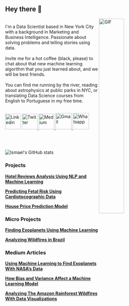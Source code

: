 ## Hey there 👋

  <img align="right" alt="GIF" src="https://github.com/abhisheknaiidu/abhisheknaiidu/blob/master/code.gif?raw=true" width="40%" height="40%" /><br>
I'm a Data Scientist based in New York City with a background in Marketing and Business Intelligence. Passionate about solving problems and telling stories using data.
<br><br>
Invite me for a hot coffee (black, please) to chat about that new machine learning algorithm that you just learned about, and we will be best friends.
<br><br>You can find me running by the river, reading about astrophysics at public parks in NYC, or translating Data Science courses from English to Portuguese in my free time.<br><br>

<a href="https://www.linkedin.com/in/ismael-araujo/"><img src="https://edent.github.io/SuperTinyIcons/images/svg/linkedin.svg" width="50" title="Linkedin" /></a>  <a href="https://www.linkedin.com/in/ismael-araujo/"><img src="https://edent.github.io/SuperTinyIcons/images/svg/twitter.svg" width="50" title="Twitter"/> </a>  <a href="https://ismaelaraujo.medium.com"><img src="https://edent.github.io/SuperTinyIcons/images/svg/medium.svg" width="50" title="Medium"/> </a>  <a href="mailto:alves.trevi@gmail.com"><img src="https://github.com/ismael-araujo/ismael-araujo/blob/main/gmail-icon.png?raw=true" width="52" title="Gmail"/> </a><a href="https://wa.me/19293285881"><img src="https://edent.github.io/SuperTinyIcons/images/svg/whatsapp.svg" width="52.5" title="Whatsapp"/> </a>  







<br><br>

![Ismael's GitHub stats](https://github-readme-stats.vercel.app/api?username=ismael-araujo&hide=issues&show_icons=true)

### Projects
**[Hotel Reviews Analysis Using NLP and Machine Learning](https://github.com/ismael-araujo/Hotel-Reviews-Analysis-Using-NLP "Hotel Reviews Analysis Using NLP and Machine Learning")**

**[Predicting Fetal Risk Using Cardiotocographic Data](https://github.com/ismael-araujo/Predicting-House-Price "Predicting Fetal Risk Using Cardiotocographic Data")**

**[House Price Prediction Model](https://github.com/ismael-araujo/Predicting-House-Price "House Price Prediction Model")**

### Micro Projects
**[Finding Exoplanets Using Machine Learning](https://github.com/Ismaeltrevi/finding_exoplanets_using_ML "Finding Exoplanets Using Machine Learning")**

**[Analyzing Wildfires in Brazil](https://github.com/ismael-araujo/Analyzing-Wildfires-in-Brazil "Analyzing Wildfires in Brazil")**

### Medium Articles

**[Using Machine Learning to Find Exoplanets With NASA’s Data](https://towardsdatascience.com/using-machine-learning-to-find-exoplanets-with-nasas-dataset-bb818515e3b3 "Using Machine Learning to Find Exoplanets With NASA’s Data")**

**[How Bias and Variance Affect a Machine Learning Model](https://medium.com/swlh/how-bias-and-variance-affect-a-machine-learning-model-6d258d9221db "How Bias and Variance Affect a Machine Learning Model")**

**[Analyzing The Amazon Rainforest Wildfires With Data Visualizations](https://ismaelaraujo.medium.com/analyzing-the-amazon-rainforest-wildfires-with-data-visualizations-4561626056d1 "Analyzing The Amazon Rainforest Wildfires With Data Visualizations")**


